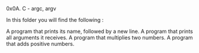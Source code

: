 0x0A. C - argc, argv

In this folder you will find the following :

A program that prints its name, followed by a new line.
A program that prints all arguments it receives.
A program that multiplies two numbers.
A program that adds positive numbers. 


